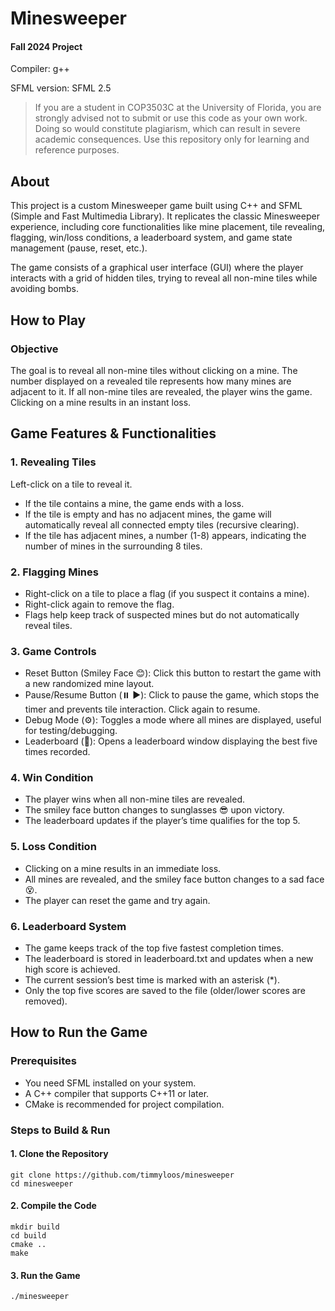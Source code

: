 <!--
Name: Timmy Loos
Section: #11969
UFL email: tloos@ufl.edu
System: macOS
SFML version: SFML 2.5
IDE: CLion
Other notes: Didn't use config, columns, rows, and mines can be changed in main.
-->
# Minesweeper 
#### Fall 2024 Project
> 
Compiler: g++
>
SFML version: SFML 2.5
>
>If you are a student in COP3503C at the University of Florida, you are strongly advised not to submit or use this code as your own work. Doing so would constitute plagiarism, which can result in severe academic consequences. Use this repository only for learning and reference purposes.
## About 
This project is a custom Minesweeper game built using C++ and SFML (Simple and Fast Multimedia Library). It replicates the classic Minesweeper experience, including core functionalities like mine placement, tile revealing, flagging, win/loss conditions, a leaderboard system, and game state management (pause, reset, etc.).
>
The game consists of a graphical user interface (GUI) where the player interacts with a grid of hidden tiles, trying to reveal all non-mine tiles while avoiding bombs.
>
## How to Play
### Objective
The goal is to reveal all non-mine tiles without clicking on a mine.
The number displayed on a revealed tile represents how many mines are adjacent to it.
If all non-mine tiles are revealed, the player wins the game.
Clicking on a mine results in an instant loss.
>
## Game Features & Functionalities
### 1. Revealing Tiles
Left-click on a tile to reveal it.
* If the tile contains a mine, the game ends with a loss.
* If the tile is empty and has no adjacent mines, the game will automatically reveal all connected empty tiles (recursive clearing).
* If the tile has adjacent mines, a number (1-8) appears, indicating the number of mines in the surrounding 8 tiles.
### 2. Flagging Mines
* Right-click on a tile to place a flag (if you suspect it contains a mine).
* Right-click again to remove the flag.
* Flags help keep track of suspected mines but do not automatically reveal tiles.
### 3. Game Controls
* Reset Button (Smiley Face 😊): Click this button to restart the game with a new randomized mine layout.
* Pause/Resume Button (⏸️ ▶️): Click to pause the game, which stops the timer and prevents tile interaction. Click again to resume.
* Debug Mode (⚙️): Toggles a mode where all mines are displayed, useful for testing/debugging.
* Leaderboard (📜): Opens a leaderboard window displaying the best five times recorded.
### 4. Win Condition
* The player wins when all non-mine tiles are revealed.
* The smiley face button changes to sunglasses 😎 upon victory.
* The leaderboard updates if the player’s time qualifies for the top 5.
### 5. Loss Condition
* Clicking on a mine results in an immediate loss.
* All mines are revealed, and the smiley face button changes to a sad face 😵.
* The player can reset the game and try again.
### 6. Leaderboard System
* The game keeps track of the top five fastest completion times.
* The leaderboard is stored in leaderboard.txt and updates when a new high score is achieved.
* The current session’s best time is marked with an asterisk (*).
* Only the top five scores are saved to the file (older/lower scores are removed).

## How to Run the Game
### Prerequisites
* You need SFML installed on your system.
* A C++ compiler that supports C++11 or later.
* CMake is recommended for project compilation.
### Steps to Build & Run
#### 1. Clone the Repository 
```
git clone https://github.com/timmyloos/minesweeper
cd minesweeper
```
#### 2. Compile the Code
```
mkdir build
cd build
cmake ..
make
```
#### 3. Run the Game
```
./minesweeper
```


